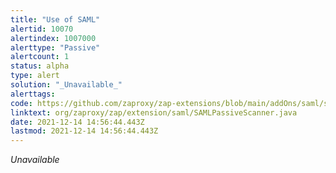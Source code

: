 ```yaml
---
title: "Use of SAML"
alertid: 10070
alertindex: 1007000
alerttype: "Passive"
alertcount: 1
status: alpha
type: alert
solution: "_Unavailable_"
alerttags: 
code: https://github.com/zaproxy/zap-extensions/blob/main/addOns/saml/src/main/java/org/zaproxy/zap/extension/saml/SAMLPassiveScanner.java
linktext: org/zaproxy/zap/extension/saml/SAMLPassiveScanner.java
date: 2021-12-14 14:56:44.443Z
lastmod: 2021-12-14 14:56:44.443Z
---
```

_Unavailable_
